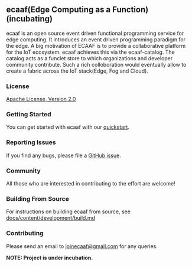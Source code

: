 <!--
  ~ Licensed to the Apache Software Foundation (ASF) under one
  ~ or more contributor license agreements.  See the NOTICE file
  ~ distributed with this work for additional information
  ~ regarding copyright ownership.  The ASF licenses this file
  ~ to you under the Apache License, Version 2.0 (the
  ~ "License"); you may not use this file except in compliance
  ~ with the License.  You may obtain a copy of the License at
  ~
  ~   http://www.apache.org/licenses/LICENSE-2.0
  ~
  ~ Unless required by applicable law or agreed to in writing,
  ~ software distributed under the License is distributed on an
  ~ "AS IS" BASIS, WITHOUT WARRANTIES OR CONDITIONS OF ANY
  ~ KIND, either express or implied.  See the License for the
  ~ specific language governing permissions and limitations
  ~ under the License.
  -->
## ecaaf(Edge Computing as a Function) (incubating)


ecaaf is an open source event driven functional programming service for edge computing. It introduces an event driven programming paradigm for the edge. A big motivation of ECAAF is to provide a collaborative platform for the IoT ecosystem. ecaaf achieves this via the ecaaf-catalog. The catalog acts as a funclet store to which organizations and developer community contribute. Such a rich colloboration would eventually allow to create a fabric across the IoT stack(Edge, Fog and Cloud).

### License

[Apache License, Version 2.0](http://www.apache.org/licenses/LICENSE-2.0)

### Getting Started

You can get started with ecaaf with our [quickstart](/docs/quickstart.md).

### Reporting Issues

If you find any bugs, please file a [GitHub issue](https://github.com/swanandrao/ecaaf/issues).

### Community

All those who are interested in contributing to the effort are welcome! 

### Building From Source

For instructions on building ecaaf from source, see [docs/content/development/build.md](https://github.com/swanandrao/ecaaf/docs/content/development/build.md)

### Contributing

Please send an email to joinecaaf@gmail.com for any queries.


**NOTE: Project is under incubation.**
